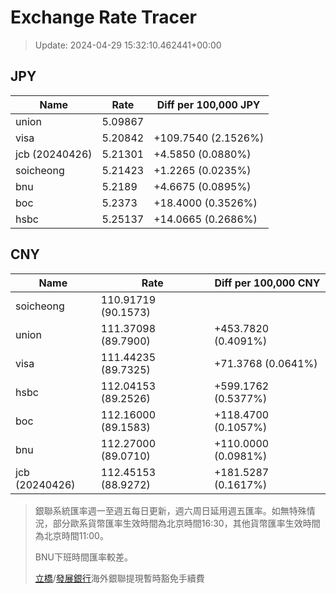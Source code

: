 # Exchange Rate Tracer

> Update: 2024-04-29 15:32:10.462441+00:00

## JPY

| Name           |    Rate | Diff per 100,000 JPY   |
|----------------|---------|------------------------|
| union          | 5.09867 |                        |
| visa           | 5.20842 | +109.7540 (2.1526%)    |
| jcb (20240426) | 5.21301 | +4.5850 (0.0880%)      |
| soicheong      | 5.21423 | +1.2265 (0.0235%)      |
| bnu            | 5.2189  | +4.6675 (0.0895%)      |
| boc            | 5.2373  | +18.4000 (0.3526%)     |
| hsbc           | 5.25137 | +14.0665 (0.2686%)     |

## CNY

| Name           | Rate                | Diff per 100,000 CNY   |
|----------------|---------------------|------------------------|
| soicheong      | 110.91719	(90.1573) |                        |
| union          | 111.37098	(89.7900) | +453.7820 (0.4091%)    |
| visa           | 111.44235	(89.7325) | +71.3768 (0.0641%)     |
| hsbc           | 112.04153	(89.2526) | +599.1762 (0.5377%)    |
| boc            | 112.16000	(89.1583) | +118.4700 (0.1057%)    |
| bnu            | 112.27000	(89.0710) | +110.0000 (0.0981%)    |
| jcb (20240426) | 112.45153	(88.9272) | +181.5287 (0.1617%)    |


> 銀聯系統匯率週一至週五每日更新，週六周日延用週五匯率。如無特殊情況，部分歐系貨幣匯率生效時間為北京時間16:30，其他貨幣匯率生效時間為北京時間11:00。
>
> BNU下班時間匯率較差。
>
> [立橋](https://www.wlbank.com.mo/uploads/ueditor/file/20181211/1544536513900230.pdf)/[發展銀行](https://www.mdb.com.mo/Service_Charges_20230728.pdf)海外銀聯提現暫時豁免手續費

